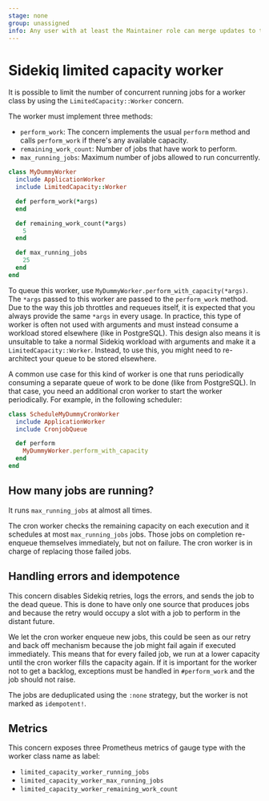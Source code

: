```yaml
---
stage: none
group: unassigned
info: Any user with at least the Maintainer role can merge updates to this content. For details, see https://docs.gitlab.com/ee/development/development_processes.html#development-guidelines-review.
---
```


# Sidekiq limited capacity worker

It is possible to limit the number of concurrent running jobs for a worker class
by using the `LimitedCapacity::Worker` concern.

The worker must implement three methods:

- `perform_work`: The concern implements the usual `perform` method and calls
  `perform_work` if there's any available capacity.
- `remaining_work_count`: Number of jobs that have work to perform.
- `max_running_jobs`: Maximum number of jobs allowed to run concurrently.

```ruby
class MyDummyWorker
  include ApplicationWorker
  include LimitedCapacity::Worker

  def perform_work(*args)
  end

  def remaining_work_count(*args)
    5
  end

  def max_running_jobs
    25
  end
end
```

To queue this worker, use
`MyDummyWorker.perform_with_capacity(*args)`. The `*args` passed to this worker
are passed to the `perform_work` method. Due to the way this job throttles
and requeues itself, it is expected that you always provide the same
`*args` in every usage. In practice, this type of worker is often not
used with arguments and must instead consume a workload stored
elsewhere (like in PostgreSQL). This design also means it is unsuitable to
take a normal Sidekiq workload with arguments and make it a
`LimitedCapacity::Worker`. Instead, to use this, you might need to
re-architect your queue to be stored elsewhere.

A common use case for this kind of worker is one that runs periodically
consuming a separate queue of work to be done (like from PostgreSQL). In that case,
you need an additional cron worker to start the worker periodically. For
example, in the following scheduler:

```ruby
class ScheduleMyDummyCronWorker
  include ApplicationWorker
  include CronjobQueue

  def perform
    MyDummyWorker.perform_with_capacity
  end
end
```

## How many jobs are running?

It runs `max_running_jobs` at almost all times.

The cron worker checks the remaining capacity on each execution and it
schedules at most `max_running_jobs` jobs. Those jobs on completion
re-enqueue themselves immediately, but not on failure. The cron worker is in
charge of replacing those failed jobs.

## Handling errors and idempotence

This concern disables Sidekiq retries, logs the errors, and sends the job to the
dead queue. This is done to have only one source that produces jobs and because
the retry would occupy a slot with a job to perform in the distant future.

We let the cron worker enqueue new jobs, this could be seen as our retry and
back off mechanism because the job might fail again if executed immediately.
This means that for every failed job, we run at a lower capacity
until the cron worker fills the capacity again. If it is important for the
worker not to get a backlog, exceptions must be handled in `#perform_work` and
the job should not raise.

The jobs are deduplicated using the `:none` strategy, but the worker is not
marked as `idempotent!`.

## Metrics

This concern exposes three Prometheus metrics of gauge type with the worker class
name as label:

- `limited_capacity_worker_running_jobs`
- `limited_capacity_worker_max_running_jobs`
- `limited_capacity_worker_remaining_work_count`
